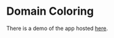 # Domain Coloring

There is a demo of the app hosted [here](https://caden-parajuli.github.io/domain-coloring/).